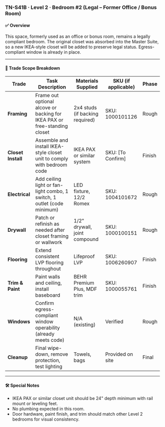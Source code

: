 ### TN-S41B · Level 2 · Bedroom #2 (Legal – Former Office / Bonus Room)

#### ✅ Overview
This space, formerly used as an office or bonus room, remains a legally compliant bedroom. The original closet was absorbed into the Master Suite, so a new IKEA-style closet will be added to preserve legal status. Egress-compliant window is already in place.

---

#### 📐 Trade Scope Breakdown

| Trade            | Task Description                                                                   | Materials Supplied                        | SKU (if applicable)     | Phase     |
|------------------|--------------------------------------------------------------------------------------|--------------------------------------------|--------------------------|-----------|
| **Framing**      | Frame out optional alcove or backing for IKEA PAX or free-standing closet            | 2x4 studs (if backing required)            | SKU: 1000101126          | Rough     |
| **Closet Install**| Assemble and install IKEA-style closet unit to comply with bedroom code              | IKEA PAX or similar system                 | SKU: [To Confirm]         | Finish    |
| **Electrical**   | Add ceiling light or fan-light combo, 1 switch, 1 outlet (code minimum)              | LED fixture, 12/2 Romex                    | SKU: 1004101672           | Rough     |
| **Drywall**      | Patch or refinish as needed after closet framing or wallwork                         | 1/2" drywall, joint compound               | SKU: 1000100151           | Rough     |
| **Flooring**     | Extend consistent LVP flooring throughout                                            | Lifeproof LVP                             | SKU: 1006260907           | Finish    |
| **Trim & Paint** | Paint walls and ceiling, install baseboard                                           | BEHR Premium Plus, MDF trim               | SKU: 1000055761           | Finish    |
| **Windows**      | Confirm egress-compliant window operability (already meets code)                     | N/A (existing)                            | Verified                  | Rough     |
| **Cleanup**      | Final wipe-down, remove protection, test lighting                                    | Towels, bags                              | Provided on site          | Final     |

---

#### 🛠 Special Notes
- IKEA PAX or similar closet unit should be 24" depth minimum with rail mount or leveling feet.
- No plumbing expected in this room.
- Door hardware, paint finish, and trim should match other Level 2 bedrooms for visual consistency.
